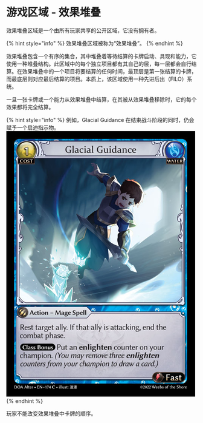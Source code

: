# 游戏区域 - 效果堆叠

效果堆叠区域是一个由所有玩家共享的公开区域，它没有拥有者。

{% hint style="info" %}
效果堆叠区域被称为“效果堆叠”。
{% endhint %}

效果堆叠包含一个有序的集合，其中堆叠着等待结算的卡牌启动、具现和能力，它使用一种堆叠结构。此区域中的每个独立项目都有其自己的层，每一层都会自行结算。在效果堆叠中的一个项目将要结算的任何时间，最顶层是第一张结算的卡牌，而最底层则对应最后结算的项目。本质上，该区域使用一种先进后出（FILO）系统。

一旦一张卡牌或一个能力从效果堆叠中结算，在其被从效果堆叠移除时，它的每个效果都将完全结算。

{% hint style="info" %}
例如，Glacial Guidance 在结束战斗阶段的同时，仍会赋予一个启迪指示物。![](<../../.gitbook/assets/image (9).png>)
{% endhint %}

玩家不能改变效果堆叠中卡牌的顺序。

